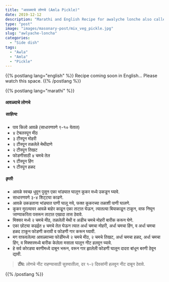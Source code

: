 ```yaml
---
title: "आवळ्याचे लोणचे (Amla Pickle)"
date: 2019-12-12
description: "Marathi and English Recipe for awalyche lonche also called as amla pickle"
type: "post"
image: "images/masonary-post/mix_veg_pickle.jpg"
slug: "awlyache-loncha"
categories: 
  - "Side dish"
tags:
  - "Awla"
  - "Amla"
  - "Pickle"
---
```



{{% postlang lang="english" %}} 
 Recipe coming soon in English... Please watch this space. 
 {{% /postlang %}}







{{% postlang lang="marathi" %}}




#### आवळ्याचे लोणचे 



##### साहित्य: 


- पाव किलो आवळे (साधारणपणे ९-१० येतात)  
- ४ टेबलस्पून मीठ 
- ३ टीस्पून मोहरी 
- २ टीस्पून तळलेले मेथीदाणे 
- २ टीस्पून तिखट 
- फोडणीसाठी ४ चमचे तेल 
- १ टीस्पून हिंग 
- १ टीस्पून हळद 




##### कृती: 


- आवळे स्वच्छ धुवून पुसून एका भांड्यात घालून कूकर मध्ये उकडून घ्यावे. 
- साधारणपणे ३-४ शिट्ट्या काढणे. 
- आवळे उकडताना भांड्यात पाणी घालू नये, फक्त कूकरच्या तळाशी पाणी घालणे. 
- कूकर मुरल्यावर आवळे बाहेर काढून एका ताटात घेऊन, त्यातल्या बियाकाढून टाकून, वाफ निघून जाण्याकरिता पसरून ताटात एखादा तास ठेवावे. 
- मिक्सर मध्ये २ चमचे मीठ, तळलेली मेथी व अडीच चमचे मोहरी बारीक करून घेणे. 
- एका छोट्या कढईत ४ चमचे तेल घेऊन त्यात अर्धा चमचा मोहरी, अर्धा चमचा हिंग, व अर्धा चमचा हळद टाकून फोडणी करावी व फोडणी गार करून घ्यावी. 
- मग वाफवलेल्या आवळ्याच्या फोडींमध्ये २ चमचे मीठ, २ चमचे तिखट, अर्धा चमचा हळद, अर्धा चमचा हिंग, व मिक्सरमध्ये बारीक केलेला मसाला घालून नीट हलवून घ्यावे. 
- हे सर्व कोरड्या बरणीमध्ये दाबून भरून, वरून गार झालेली फोडणी घालून दादरा बांधून बरणी ठेवून द्यावी. 


> **टीप:** लोणचे नीट राहण्यासाठी सुरुवातीला, दर १-२ दिवसांनी हलवून नीट दाबून ठेवावे.


 {{% /postlang %}}
